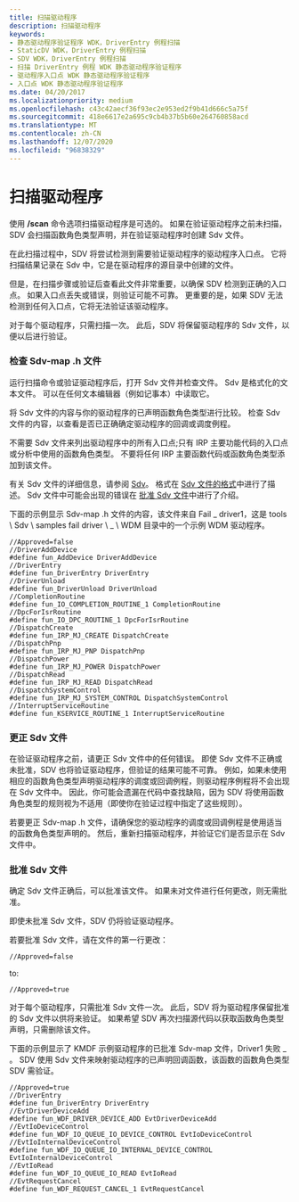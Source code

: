 ```yaml
---
title: 扫描驱动程序
description: 扫描驱动程序
keywords:
- 静态驱动程序验证程序 WDK，DriverEntry 例程扫描
- StaticDV WDK，DriverEntry 例程扫描
- SDV WDK，DriverEntry 例程扫描
- 扫描 DriverEntry 例程 WDK 静态驱动程序验证程序
- 驱动程序入口点 WDK 静态驱动程序验证程序
- 入口点 WDK 静态驱动程序验证程序
ms.date: 04/20/2017
ms.localizationpriority: medium
ms.openlocfilehash: c43c42aecf36f93ec2e953ed2f9b41d666c5a75f
ms.sourcegitcommit: 418e6617e2a695c9cb4b37b5b60e264760858acd
ms.translationtype: MT
ms.contentlocale: zh-CN
ms.lasthandoff: 12/07/2020
ms.locfileid: "96838329"
---
```

# <a name="scanning-the-driver"></a>扫描驱动程序


使用 **/scan** 命令选项扫描驱动程序是可选的。 如果在验证驱动程序之前未扫描，SDV 会扫描函数角色类型声明，并在验证驱动程序时创建 Sdv 文件。

在此扫描过程中，SDV 将尝试检测到需要验证驱动程序的驱动程序入口点。 它将扫描结果记录在 Sdv 中，它是在驱动程序的源目录中创建的文件。

但是，在扫描步骤或验证后查看此文件非常重要，以确保 SDV 检测到正确的入口点。 如果入口点丢失或错误，则验证可能不可靠。 更重要的是，如果 SDV 无法检测到任何入口点，它将无法验证该驱动程序。 

对于每个驱动程序，只需扫描一次。 此后，SDV 将保留驱动程序的 Sdv 文件，以便以后进行验证。

### <a name="span-idexamine_the_sdv_map_h_filespanspan-idexamine_the_sdv_map_h_filespanexamine-the-sdv-maph-file"></a><span id="examine_the_sdv_map_h_file"></span><span id="EXAMINE_THE_SDV_MAP_H_FILE"></span>检查 Sdv-map .h 文件

运行扫描命令或验证驱动程序后，打开 Sdv 文件并检查文件。 Sdv 是格式化的文本文件。 可以在任何文本编辑器（例如记事本）中读取它。

将 Sdv 文件的内容与你的驱动程序的已声明函数角色类型进行比较。 检查 Sdv 文件的内容，以查看是否已正确确定驱动程序的回调或调度例程。

不需要 Sdv 文件来列出驱动程序中的所有入口点;只有 IRP 主要功能代码的入口点或分析中使用的函数角色类型。 不要将任何 IRP 主要函数代码或函数角色类型添加到该文件。

有关 Sdv 文件的详细信息，请参阅 [Sdv](sdv-map-h.md)。 格式在 [Sdv 文件的格式](format-of-the-sdv-map-h-file.md)中进行了描述。 Sdv 文件中可能会出现的错误在 [批准 Sdv 文件](approving-the-sdv-map-h-file.md)中进行了介绍。

下面的示例显示 Sdv-map .h 文件的内容，该文件来自 Fail \_ driver1，这是 tools \\ Sdv \\ samples fail driver \\ \_ \\ WDM 目录中的一个示例 WDM 驱动程序。

```
//Approved=false
//DriverAddDevice
#define fun_AddDevice DriverAddDevice
//DriverEntry
#define fun_DriverEntry DriverEntry
//DriverUnload
#define fun_DriverUnload DriverUnload
//CompletionRoutine
#define fun_IO_COMPLETION_ROUTINE_1 CompletionRoutine
//DpcForIsrRoutine
#define fun_IO_DPC_ROUTINE_1 DpcForIsrRoutine
//DispatchCreate
#define fun_IRP_MJ_CREATE DispatchCreate
//DispatchPnp
#define fun_IRP_MJ_PNP DispatchPnp
//DispatchPower
#define fun_IRP_MJ_POWER DispatchPower
//DispatchRead
#define fun_IRP_MJ_READ DispatchRead
//DispatchSystemControl
#define fun_IRP_MJ_SYSTEM_CONTROL DispatchSystemControl
//InterruptServiceRoutine
#define fun_KSERVICE_ROUTINE_1 InterruptServiceRoutine
```

### <a name="span-idcorrect_the_sdv_map_h_filespanspan-idcorrect_the_sdv_map_h_filespancorrect-the-sdv-maph-file"></a><span id="correct_the_sdv_map_h_file"></span><span id="CORRECT_THE_SDV_MAP_H_FILE"></span>更正 Sdv 文件

在验证驱动程序之前，请更正 Sdv 文件中的任何错误。 即使 Sdv 文件不正确或未批准，SDV 也将验证驱动程序，但验证的结果可能不可靠。 例如，如果未使用相应的函数角色类型声明驱动程序的调度或回调例程，则驱动程序例程将不会出现在 Sdv 文件中。 因此，你可能会遗漏在代码中查找缺陷，因为 SDV 将使用函数角色类型的规则视为不适用（即使你在验证过程中指定了这些规则）。

若要更正 Sdv-map .h 文件，请确保您的驱动程序的调度或回调例程是使用适当的函数角色类型声明的。 然后，重新扫描驱动程序，并验证它们是否显示在 Sdv 文件中。

### <a name="span-idapprove_the_sdv_map_h_filespanspan-idapprove_the_sdv_map_h_filespanapprove-the-sdv-maph-file"></a><span id="approve_the_sdv_map_h_file"></span><span id="APPROVE_THE_SDV_MAP_H_FILE"></span>批准 Sdv 文件

确定 Sdv 文件正确后，可以批准该文件。 如果未对文件进行任何更改，则无需批准。

即使未批准 Sdv 文件，SDV 仍将验证驱动程序。

若要批准 Sdv 文件，请在文件的第一行更改：

```
//Approved=false
```

to:

```
//Approved=true
```

对于每个驱动程序，只需批准 Sdv 文件一次。 此后，SDV 将为驱动程序保留批准的 Sdv 文件以供将来验证。 如果希望 SDV 再次扫描源代码以获取函数角色类型声明，只需删除该文件。

下面的示例显示了 KMDF 示例驱动程序的已批准 Sdv-map 文件，Driver1 失败 \_ 。 SDV 使用 Sdv 文件来映射驱动程序的已声明回调函数，该函数的函数角色类型 SDV 需验证。

```
//Approved=true
//DriverEntry
#define fun_DriverEntry DriverEntry
//EvtDriverDeviceAdd
#define fun_WDF_DRIVER_DEVICE_ADD EvtDriverDeviceAdd
//EvtIoDeviceControl
#define fun_WDF_IO_QUEUE_IO_DEVICE_CONTROL EvtIoDeviceControl
//EvtIoInternalDeviceControl
#define fun_WDF_IO_QUEUE_IO_INTERNAL_DEVICE_CONTROL EvtIoInternalDeviceControl
//EvtIoRead
#define fun_WDF_IO_QUEUE_IO_READ EvtIoRead
//EvtRequestCancel
#define fun_WDF_REQUEST_CANCEL_1 EvtRequestCancel
```

 

 





